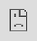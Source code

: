 ```yaml
---
title:  "Classification exercise: Who will survive the titanic?"
categories: ML
mathjax: true
---
```


<iframe src="https://jfreek.github.io/ml_pipeline/prod/titanic_example.html" style="position:fixed; top:0; left:0; bottom:0; right:0; width:100%; height:100%; border:none; margin:0; padding:0; overflow:hidden; z-index:999999;"></iframe>
